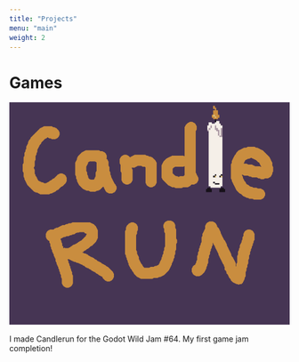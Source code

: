 ```yaml
---
title: "Projects"
menu: "main"
weight: 2
---
```

# Games


[![Canlderun "cover" art](../../images/posts/candlerun_cover.png)](https://necrokev.itch.io/candlerun)

I made Candlerun for the Godot Wild Jam #64. My first game jam completion! 
